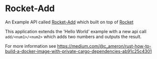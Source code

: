 # Rocket-Add
An Example API called [Rocket-Add](https://github.com/c-ameron/rocket-add) which built on top of [Rocket](https://github.com/SergioBenitez/Rocket/)

This application extends the 'Hello World' example with a new api call `add/<num1>/<num2>` which adds two numbers and outputs the result.

For more information see https://medium.com/@c_ameron/rust-how-to-build-a-docker-image-with-private-cargo-dependencies-ab91c25c4301
